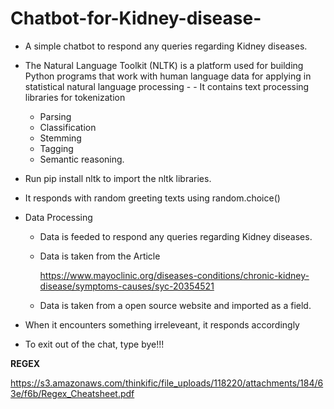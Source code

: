 # Chatbot-for-Kidney-disease-
- A simple chatbot to respond any queries regarding Kidney diseases. 

- The Natural Language Toolkit (NLTK) is a platform used for building Python programs that work with human language data for applying in statistical natural language processing  -  - It contains text processing libraries for tokenization
  -    Parsing
  -    Classification
  -    Stemming
  -    Tagging 
  -    Semantic reasoning.

- Run pip install nltk to import the nltk libraries.

- It responds with random greeting texts using random.choice()

- Data Processing

    - Data is feeded to respond any queries regarding Kidney diseases.

    - Data is taken from the Article 

        https://www.mayoclinic.org/diseases-conditions/chronic-kidney-disease/symptoms-causes/syc-20354521

    - Data is taken from a open source website and imported as a field. 

- When it encounters something irreleveant, it responds accordingly 

- To exit out of the chat, type bye!!!

<b> REGEX </b>

https://s3.amazonaws.com/thinkific/file_uploads/118220/attachments/184/63e/f6b/Regex_Cheatsheet.pdf
